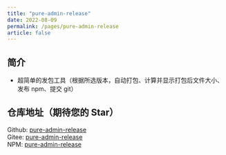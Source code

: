```yaml
---
title: "pure-admin-release"
date: 2022-08-09
permalink: /pages/pure-admin-release
article: false
---
```


## 简介

- 超简单的发包工具（根据所选版本，自动打包、计算并显示打包后文件大小、发布 npm、提交 git）

## 仓库地址（期待您的 Star）

Github: [pure-admin-release](https://github.com/xiaoxian521/pure-admin-release)  
Gitee: [pure-admin-release](https://gitee.com/yiming_chang/pure-admin-release)  
NPM: [pure-admin-release](https://www.npmjs.com/package/@pureadmin/release)
